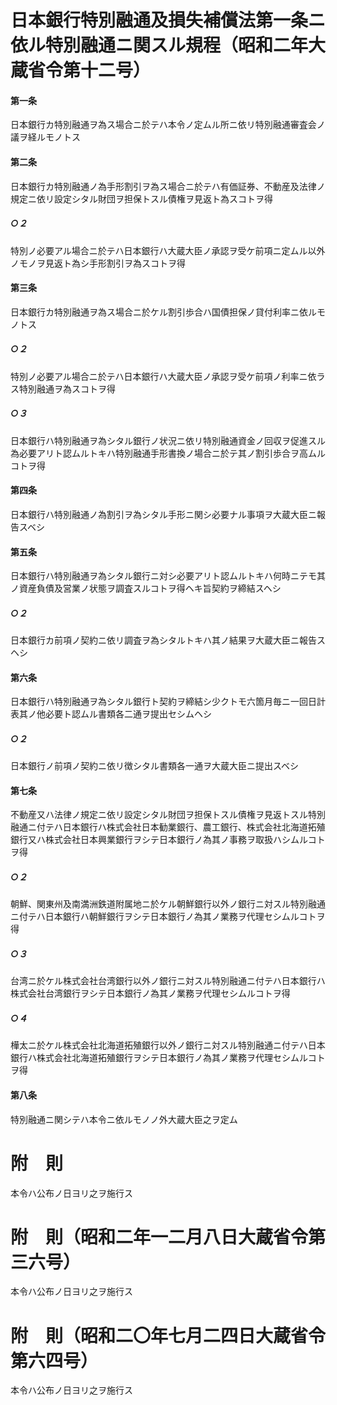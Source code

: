 # 日本銀行特別融通及損失補償法第一条ニ依ル特別融通ニ関スル規程（昭和二年大蔵省令第十二号）
#### 第一条
日本銀行カ特別融通ヲ為ス場合ニ於テハ本令ノ定ムル所ニ依リ特別融通審査会ノ議ヲ経ルモノトス
#### 第二条
日本銀行カ特別融通ノ為手形割引ヲ為ス場合ニ於テハ有価証券、不動産及法律ノ規定ニ依リ設定シタル財団ヲ担保トスル債権ヲ見返ト為スコトヲ得
##### ○２
特別ノ必要アル場合ニ於テハ日本銀行ハ大蔵大臣ノ承認ヲ受ケ前項ニ定ムル以外ノモノヲ見返ト為シ手形割引ヲ為スコトヲ得
#### 第三条
日本銀行カ特別融通ヲ為ス場合ニ於ケル割引歩合ハ国債担保ノ貸付利率ニ依ルモノトス
##### ○２
特別ノ必要アル場合ニ於テハ日本銀行ハ大蔵大臣ノ承認ヲ受ケ前項ノ利率ニ依ラス特別融通ヲ為スコトヲ得
##### ○３
日本銀行ハ特別融通ヲ為シタル銀行ノ状況ニ依リ特別融通資金ノ回収ヲ促進スル為必要アリト認ムルトキハ特別融通手形書換ノ場合ニ於テ其ノ割引歩合ヲ高ムルコトヲ得
#### 第四条
日本銀行ハ特別融通ノ為割引ヲ為シタル手形ニ関シ必要ナル事項ヲ大蔵大臣ニ報告スベシ
#### 第五条
日本銀行ハ特別融通ヲ為シタル銀行ニ対シ必要アリト認ムルトキハ何時ニテモ其ノ資産負債及営業ノ状態ヲ調査スルコトヲ得ヘキ旨契約ヲ締結スヘシ
##### ○２
日本銀行カ前項ノ契約ニ依リ調査ヲ為シタルトキハ其ノ結果ヲ大蔵大臣ニ報告スヘシ
#### 第六条
日本銀行ハ特別融通ヲ為シタル銀行ト契約ヲ締結シ少クトモ六箇月毎ニ一回日計表其ノ他必要ト認ムル書類各二通ヲ提出セシムヘシ
##### ○２
日本銀行ノ前項ノ契約ニ依リ徴シタル書類各一通ヲ大蔵大臣ニ提出スベシ
#### 第七条
不動産又ハ法律ノ規定ニ依リ設定シタル財団ヲ担保トスル債権ヲ見返トスル特別融通ニ付テハ日本銀行ハ株式会社日本勧業銀行、農工銀行、株式会社北海道拓殖銀行又ハ株式会社日本興業銀行ヲシテ日本銀行ノ為其ノ事務ヲ取扱ハシムルコトヲ得
##### ○２
朝鮮、関東州及南満洲鉄道附属地ニ於ケル朝鮮銀行以外ノ銀行ニ対スル特別融通ニ付テハ日本銀行ハ朝鮮銀行ヲシテ日本銀行ノ為其ノ業務ヲ代理セシムルコトヲ得
##### ○３
台湾ニ於ケル株式会社台湾銀行以外ノ銀行ニ対スル特別融通ニ付テハ日本銀行ハ株式会社台湾銀行ヲシテ日本銀行ノ為其ノ業務ヲ代理セシムルコトヲ得
##### ○４
樺太ニ於ケル株式会社北海道拓殖銀行以外ノ銀行ニ対スル特別融通ニ付テハ日本銀行ハ株式会社北海道拓殖銀行ヲシテ日本銀行ノ為其ノ業務ヲ代理セシムルコトヲ得
#### 第八条
特別融通ニ関シテハ本令ニ依ルモノノ外大蔵大臣之ヲ定ム
# 附　則
本令ハ公布ノ日ヨリ之ヲ施行ス
# 附　則（昭和二年一二月八日大蔵省令第三六号）
本令ハ公布ノ日ヨリ之ヲ施行ス
# 附　則（昭和二〇年七月二四日大蔵省令第六四号）
本令ハ公布ノ日ヨリ之ヲ施行ス
